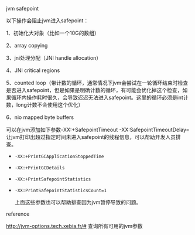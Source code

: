 jvm safepoint

以下操作会阻止jvm进入safepoint：

1、初始化大对象（比如一个10G的数组）

2、array copying

3、jni处理分配（JNI handle allocation）

4、JNI critical regions

5、counted loop（带计数的循环，通常情况下jvm会尝试在一轮循环结束时检查是否进入safepoint，但是如果是明确计数的循环，有可能会优化掉这个检查，如果循环内操作耗时很久，会导致迟迟无法进入safepoint。这里的循环必须是int计数，long计数不会使用这个优化）

6、nio mapped byte buffers

可以在jvm添加如下参数-XX:+SafepointTimeout -XX:SafepointTimeoutDelay=<timeout in ms>让jvm打印出超过指定时间未进入safepoint的线程信息，可以帮助开发人员排查。

- `-XX:+PrintGCApplicationStoppedTime`

- `-XX:+PrintGCDetails`

- `-XX:+PrintSafepointStatistics`

- `-XX:PrintSafepointStatisticsCount=1`

  上面这些参数也可以帮助排查因为jvm暂停导致的问题。



reference

http://jvm-options.tech.xebia.fr/#  查询所有可用的jvm参数